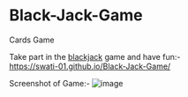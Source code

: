 # Black-Jack-Game
Cards Game

Take part in the <a href="https://swati-01.github.io/Black-Jack-Game/">blackjack</a> game and have fun:- <br>
https://swati-01.github.io/Black-Jack-Game/

Screenshot of Game:-
![image](https://user-images.githubusercontent.com/86122364/200133519-aee6c318-f7da-4bcb-9254-698c395a50f7.png)

